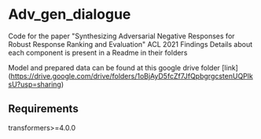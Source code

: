# Adv_gen_dialogue
Code for the paper "Synthesizing Adversarial Negative Responses for Robust Response Ranking and Evaluation" ACL 2021 Findings
Details about each component is present in a Readme in their folders

Model and prepared data can be found at this google drive folder [link] (https://drive.google.com/drive/folders/1oBjAyD5fcZf7JfQpbgrgcstenUQPlksU?usp=sharing)


## Requirements
transformers>=4.0.0